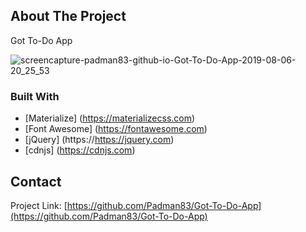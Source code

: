## About The Project 
Got To-Do App

![screencapture-padman83-github-io-Got-To-Do-App-2019-08-06-20_25_53](https://user-images.githubusercontent.com/45048950/62631945-3515cc80-b964-11e9-9f3d-dbd0c5ccebea.png)


### Built With
* [Materialize] (https://materializecss.com)
* [Font Awesome] (https://fontawesome.com)
* [jQuery] (https://https://jquery.com)
* [cdnjs] (https://cdnjs.com)

## Contact

Project Link: [https://github.com/Padman83/Got-To-Do-App](https://github.com/Padman83/Got-To-Do-App)
